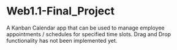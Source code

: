 # Web1.1-Final_Project

A Kanban Calendar app that can be used to manage employee appointments / schedules for specified time slots. Drag and Drop functionality has not been implemented yet.
